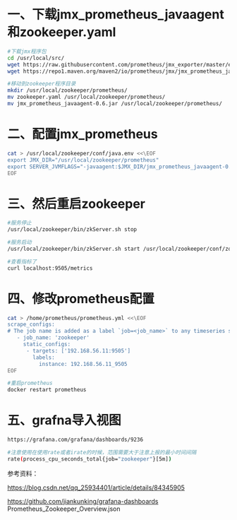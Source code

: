 # 一、下载jmx_prometheus_javaagent和zookeeper.yaml

```bash
#下载jmx程序包
cd /usr/local/src/
wget https://raw.githubusercontent.com/prometheus/jmx_exporter/master/example_configs/zookeeper.yaml
wget https://repo1.maven.org/maven2/io/prometheus/jmx/jmx_prometheus_javaagent/0.6/jmx_prometheus_javaagent-0.6.jar

#移动到zookeeper程序目录
mkdir /usr/local/zookeeper/prometheus/
mv zookeeper.yaml /usr/local/zookeeper/prometheus/
mv jmx_prometheus_javaagent-0.6.jar /usr/local/zookeeper/prometheus/
```

# 二、配置jmx_prometheus
```bash
cat > /usr/local/zookeeper/conf/java.env <<\EOF
export JMX_DIR="/usr/local/zookeeper/prometheus"
export SERVER_JVMFLAGS="-javaagent:$JMX_DIR/jmx_prometheus_javaagent-0.6.jar=9505:$JMX_DIR/zookeeper.yaml $SERVER_JVMFLAGS"
EOF
```

# 三、然后重启zookeeper
```bash
#服务停止
/usr/local/zookeeper/bin/zkServer.sh stop

#服务启动
/usr/local/zookeeper/bin/zkServer.sh start /usr/local/zookeeper/conf/zoo.cfg

#查看指标了
curl localhost:9505/metrics
```

# 四、修改prometheus配置
```bash
cat > /home/prometheus/prometheus.yml <<\EOF
scrape_configs:
# The job name is added as a label `job=<job_name>` to any timeseries scraped from this config.
   - job_name: 'zookeeper'
     static_configs:
      - targets: ['192.168.56.11:9505']
        labels:
          instance: 192.168.56.11_9505
EOF

#重启prometheus
docker restart prometheus
```

# 五、grafna导入视图
```bash
https://grafana.com/grafana/dashboards/9236

#注意使用在使用rate或者irate的时候，范围需要大于注意上报的最小时间间隔
rate(process_cpu_seconds_total{job="zookeeper"}[5m])  
```

参考资料：

https://blog.csdn.net/qq_25934401/article/details/84345905  

https://github.com/jiankunking/grafana-dashboards   Prometheus_Zookeeper_Overview.json
